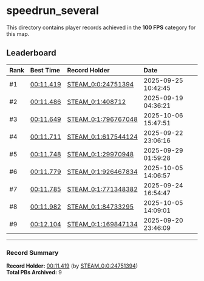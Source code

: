 # speedrun_several

This directory contains player records achieved in the **100 FPS** category for this map.

## Leaderboard

| Rank | Best Time | Record Holder | Date                |
| :--- | :-------- | :------------ | :------------------ |
| #1   | [00:11.419](./00011419_STEAM_0_0_24751394_20250925-104245.zip) | [STEAM_0:0:24751394](https://speedrun16.com/profile/STEAM_0:0:24751394)   | 2025-09-25 10:42:45 |
| #2   | [00:11.486](./00011486_STEAM_0_1_408712_20250919-043621.zip) | [STEAM_0:1:408712](https://speedrun16.com/profile/STEAM_0:1:408712)   | 2025-09-19 04:36:21 |
| #3   | [00:11.649](./00011649_STEAM_0_1_796767048_20251006-154751.zip) | [STEAM_0:1:796767048](https://speedrun16.com/profile/STEAM_0:1:796767048)   | 2025-10-06 15:47:51 |
| #4   | [00:11.711](./00011711_STEAM_0_1_617544124_20250922-230616.zip) | [STEAM_0:1:617544124](https://speedrun16.com/profile/STEAM_0:1:617544124)   | 2025-09-22 23:06:16 |
| #5   | [00:11.748](./00011748_STEAM_0_1_29970948_20250929-015928.zip) | [STEAM_0:1:29970948](https://speedrun16.com/profile/STEAM_0:1:29970948)   | 2025-09-29 01:59:28 |
| #6   | [00:11.779](./00011779_STEAM_0_1_926467834_20251005-140657.zip) | [STEAM_0:1:926467834](https://speedrun16.com/profile/STEAM_0:1:926467834)   | 2025-10-05 14:06:57 |
| #7   | [00:11.785](./00011785_STEAM_0_1_771348382_20250924-165447.zip) | [STEAM_0:1:771348382](https://speedrun16.com/profile/STEAM_0:1:771348382)   | 2025-09-24 16:54:47 |
| #8   | [00:11.982](./00011982_STEAM_0_1_84733295_20251005-140901.zip) | [STEAM_0:1:84733295](https://speedrun16.com/profile/STEAM_0:1:84733295)   | 2025-10-05 14:09:01 |
| #9   | [00:12.104](./00012104_STEAM_0_1_169847134_20250920-234609.zip) | [STEAM_0:1:169847134](https://speedrun16.com/profile/STEAM_0:1:169847134)   | 2025-09-20 23:46:09 |

---

### Record Summary
**Record Holder:** [00:11.419](./00011419_STEAM_0_0_24751394_20250925-104245.zip) (by [STEAM_0:0:24751394](https://speedrun16.com/profile/STEAM_0:0:24751394))  
**Total PBs Archived:** 9